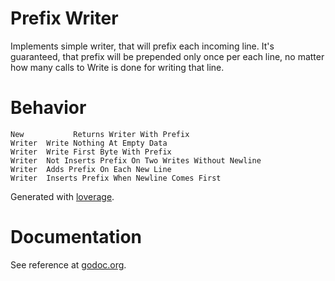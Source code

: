 # Prefix Writer

Implements simple writer, that will prefix each incoming line. It's guaranteed,
that prefix will be prepended only once per each line, no matter how many calls
to Write is done for writing that line.

# Behavior
```
New           Returns Writer With Prefix
Writer  Write Nothing At Empty Data
Writer  Write First Byte With Prefix
Writer  Not Inserts Prefix On Two Writes Without Newline
Writer  Adds Prefix On Each New Line
Writer  Inserts Prefix When Newline Comes First
```

Generated with [loverage](https://github.com/kovetskiy/loverage).

# Documentation

See reference at [godoc.org](http://godoc.org/github.com/reconquest/prefixwriter-go).
